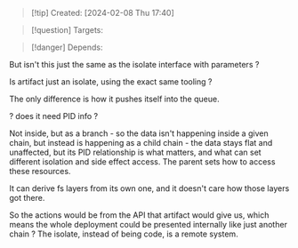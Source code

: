 
>[!tip] Created: [2024-02-08 Thu 17:40]

>[!question] Targets: 

>[!danger] Depends: 

But isn't this just the same as the isolate interface with parameters ?

Is artifact just an isolate, using the exact same tooling ?

The only difference is how it pushes itself into the queue.

? does it need PID info ?

Not inside, but as a branch - so the data isn't happening inside a given chain, but instead is happening as a child chain - the data stays flat and unaffected, but its PID relationship is what matters, and what can set different isolation and side effect access.  The parent sets how to access these resources.

It can derive fs layers from its own one, and it doesn't care how those layers got there.

So the actions would be from the API that artifact would give us, which means the whole deployment could be presented internally like just another chain ?  The isolate, instead of being code, is a remote system.